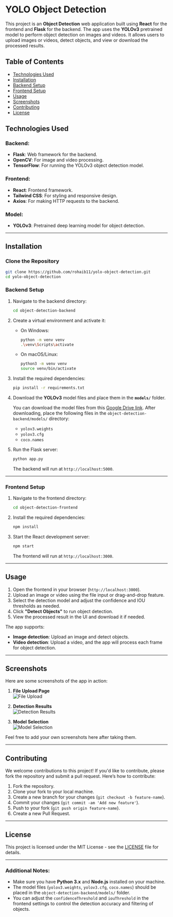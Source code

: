 
# YOLO Object Detection

This project is an **Object Detection** web application built using **React** for the frontend and **Flask** for the backend. The app uses the **YOLOv3** pretrained model to perform object detection on images and videos. It allows users to upload images or videos, detect objects, and view or download the processed results.

## Table of Contents

- [Technologies Used](#technologies-used)
- [Installation](#installation)
- [Backend Setup](#backend-setup)
- [Frontend Setup](#frontend-setup)
- [Usage](#usage)
- [Screenshots](#screenshots)
- [Contributing](#contributing)
- [License](#license)

## Technologies Used

### Backend:
- **Flask**: Web framework for the backend.
- **OpenCV**: For image and video processing.
- **TensorFlow**: For running the YOLOv3 object detection model.

### Frontend:
- **React**: Frontend framework.
- **Tailwind CSS**: For styling and responsive design.
- **Axios**: For making HTTP requests to the backend.

### Model:
- **YOLOv3**: Pretrained deep learning model for object detection.

---

## Installation

### Clone the Repository

```bash
git clone https://github.com/rohaib11/yolo-object-detection.git
cd yolo-object-detection
```

### Backend Setup

1. Navigate to the backend directory:
   ```bash
   cd object-detection-backend
   ```

2. Create a virtual environment and activate it:
   - On Windows:
     ```bash
     python -m venv venv
     .\venv\Scripts\activate
     ```
   - On macOS/Linux:
     ```bash
     python3 -m venv venv
     source venv/bin/activate
     ```

3. Install the required dependencies:
   ```bash
   pip install -r requirements.txt
   ```

4. Download the **YOLOv3** model files and place them in the **`models/`** folder.

   You can download the model files from this [Google Drive link](https://drive.google.com/drive/folders/1PewJ41GYtWGZNXFSzHV8C6wRtT4UgLr3?usp=sharing). After downloading, place the following files in the `object-detection-backend/models/` directory:
   - `yolov3.weights`
   - `yolov3.cfg`
   - `coco.names`

5. Run the Flask server:
   ```bash
   python app.py
   ```
   The backend will run at `http://localhost:5000`.

---

### Frontend Setup

1. Navigate to the frontend directory:
   ```bash
   cd object-detection-frontend
   ```

2. Install the required dependencies:
   ```bash
   npm install
   ```

3. Start the React development server:
   ```bash
   npm start
   ```

   The frontend will run at `http://localhost:3000`.

---

## Usage

1. Open the frontend in your browser (`http://localhost:3000`).
2. Upload an image or video using the file input or drag-and-drop feature.
3. Select the detection model and adjust the confidence and IOU thresholds as needed.
4. Click **"Detect Objects"** to run object detection.
5. View the processed result in the UI and download it if needed.

The app supports:
- **Image detection**: Upload an image and detect objects.
- **Video detection**: Upload a video, and the app will process each frame for object detection.

---

## Screenshots

Here are some screenshots of the app in action:

1. **File Upload Page**  
   ![File Upload](https://via.placeholder.com/800x400?text=File+Upload+Page)

2. **Detection Results**  
   ![Detection Results](https://via.placeholder.com/800x400?text=Detection+Results+Page)

3. **Model Selection**  
   ![Model Selection](https://via.placeholder.com/800x400?text=Model+Selection+Settings)

Feel free to add your own screenshots here after taking them.

---

## Contributing

We welcome contributions to this project! If you'd like to contribute, please fork the repository and submit a pull request. Here’s how to contribute:

1. Fork the repository.
2. Clone your fork to your local machine.
3. Create a new branch for your changes (`git checkout -b feature-name`).
4. Commit your changes (`git commit -am 'Add new feature'`).
5. Push to your fork (`git push origin feature-name`).
6. Create a new Pull Request.

---

## License

This project is licensed under the MIT License - see the [LICENSE](LICENSE) file for details.

---

### Additional Notes:
- Make sure you have **Python 3.x** and **Node.js** installed on your machine.
- The model files (`yolov3.weights`, `yolov3.cfg`, `coco.names`) should be placed in the `object-detection-backend/models/` folder.
- You can adjust the `confidenceThreshold` and `iouThreshold` in the frontend settings to control the detection accuracy and filtering of objects.

